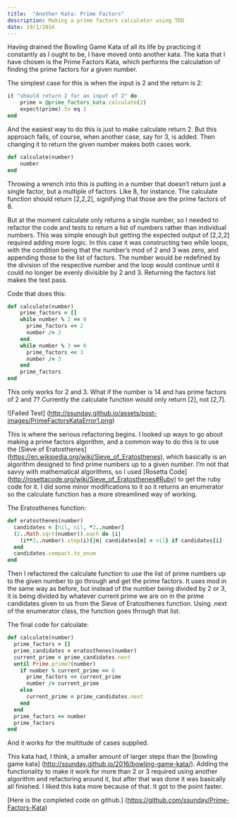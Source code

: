 ```yaml
---
title:  "Another Kata: Prime Factors"
description: Making a prime factors calculator using TDD
date: 19/1/2016
---
```


Having drained the Bowling Game Kata of all its life by practicing it constantly as I ought to be, I have moved onto another kata. The kata that I have chosen is the Prime Factors Kata, which performs the calculation of finding the prime factors for a given number.

The simplest case for this is when the input is 2 and the return is 2:

```ruby
it "should return 2 for an input of 2" do
    prime = @prime_factors_kata.calculate(2)
    expect(prime).to eq 2
end
```
And the easiest way to do this is just to make calculate return 2. But this approach fails, of course, when another case, say for 3, is added. Then changing it to return the given number makes both cases work.

```ruby
def calculate(number)
    number
end
```

Throwing a wrench into this is putting in a number that doesn’t return just a single factor, but a multiple of factors. Like 8, for instance. The calculate function should return [2,2,2], signifying that those are the prime factors of 8.

But at the moment calculate only returns a single number, so I needed to refactor the code and tests to return a list of numbers rather than individual numbers. This was simple enough but getting the expected output of [2,2,2] required adding more logic. In this case it was constructing two while loops, with the condition being that the number’s mod of 2 and 3 was zero, and appending those to the list of factors. The number would be redefined by the division of the respective number and the loop would continue until it could no longer be evenly divisible by 2 and 3. Returning the factors list makes the test pass.

Code that does this:

```ruby
def calculate(number)
    prime_factors = []
    while number % 2 == 0
      prime_factors << 2
      number /= 2
    end
    while number % 3 == 0
      prime_factors << 3
      number /= 3
    end
    prime_factors
end
```

This only works for 2 and 3. What if the number is 14 and has prime factors of 2 and 7? Currently the calculate function would only return [2], not [2,7].

![Failed Test] (http://ssunday.github.io/assets/post-images/PrimeFactorsKataError1.png)

This is where the serious refactoring begins. I looked up ways to go about making a prime factors algorithm, and a common way to do this is to use the [Sieve of Eratosthenes] (https://en.wikipedia.org/wiki/Sieve_of_Eratosthenes), which basically is an algorithm designed to find prime numbers up to a given number. I’m not that savvy with mathematical algorithms, so I used [Rosetta Code] (http://rosettacode.org/wiki/Sieve_of_Eratosthenes#Ruby) to get the ruby code for it. I did some minor modifications to it so it returns an enumerator so the calculate function has a more streamlined way of working.

The Eratosthenes function:

```ruby
def eratosthenes(number)
  candidates = [nil, nil, *2..number]
  (2..Math.sqrt(number)).each do |i|
    (i**2..number).step(i){|m| candidates[m] = nil} if candidates[i]
  end
  candidates.compact.to_enum
end
```

Then I refactored the calculate function to use the list of prime numbers up to the given number to go through and get the prime factors. It uses mod in the same way as before, but instead of the number being divided by 2 or 3, it is being divided by whatever current prime we are on in the prime candidates given to us from the Sieve of Eratosthenes function. Using .next of the enumerator class, the function goes through that list.

The final code for calculate:

``` ruby
def calculate(number)
  prime_factors = []
  prime_candidates = eratosthenes(number)
  current_prime = prime_candidates.next
  until Prime.prime?(number)
    if number % current_prime == 0
      prime_factors << current_prime
      number /= current_prime
    else
      current_prime = prime_candidates.next
    end
  end
  prime_factors << number
  prime_factors
end
```

And it works for the multitude of cases supplied.

This kata had, I think, a smaller amount of larger steps than the [bowling game kata] (http://ssunday.github.io/2016/bowling-game-kata/). Adding the functionality to make it work for more than 2 or 3 required using another algorithm and refactoring around it, but after that was done it was basically all finished. I liked this kata more because of that. It got to the point faster.

[Here is the completed code on github.] (https://github.com/ssunday/Prime-Factors-Kata)
